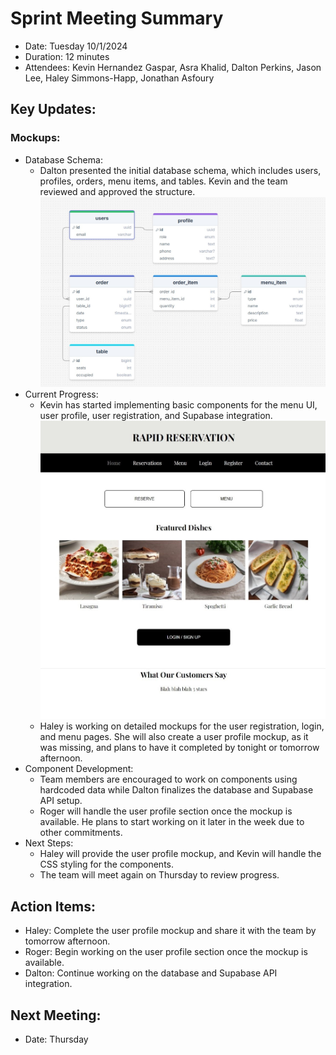# Sprint Meeting Summary
- Date: Tuesday 10/1/2024
- Duration: 12 minutes
- Attendees: Kevin Hernandez Gaspar, Asra Khalid, Dalton Perkins, Jason Lee, Haley Simmons-Happ, Jonathan Asfoury

## Key Updates:
 ### Mockups:
  - Database Schema:
    - Dalton presented the initial database schema, which includes users, profiles, orders, menu items, and tables. Kevin and the team reviewed and approved the structure.
      ![Rapid Reservation Diagram](Rapid-Reservation-Diagram.jpg)
  - Current Progress:
    - Kevin has started implementing basic components for the menu UI, user profile, user registration, and Supabase integration.
      ![Rapid Reservation Landing page](LandingPageProgress.jpeg)
    - Haley is working on detailed mockups for the user registration, login, and menu pages. She will also create a user profile mockup, as it was missing, and plans to have it completed by tonight or tomorrow afternoon.
  - Component Development:
    - Team members are encouraged to work on components using hardcoded data while Dalton finalizes the database and Supabase API setup.
    - Roger will handle the user profile section once the mockup is available. He plans to start working on it later in the week due to other commitments.
  - Next Steps:
    - Haley will provide the user profile mockup, and Kevin will handle the CSS styling for the components.
    - The team will meet again on Thursday to review progress.
 ## Action Items:
  - Haley: Complete the user profile mockup and share it with the team by tomorrow afternoon.
  - Roger: Begin working on the user profile section once the mockup is available.
  - Dalton: Continue working on the database and Supabase API integration.
 ## Next Meeting:
  - Date: Thursday 
